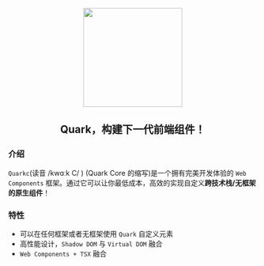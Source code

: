 
<p align="center">
  <a href="https://quark-design.hellobike.com/">
    <img width="200" src="https://user-images.githubusercontent.com/14307551/197440754-08db4379-eb0f-4808-890d-690355e6e8d2.png">
  </a>
</p>
<h2 align="center"> Quark，构建下一代前端组件！ </h2>

### 介绍

`Quarkc`(读音 /kwɑːk C/ ) (Quark Core 的缩写)是一个拥有完美开发体验的 `Web Components` 框架。通过它可以让你最低成本，高效的实现自定义**跨技术栈/无框架的原生组件**！


### 特性

* 可以在任何框架或者无框架使用 `Quark` 自定义元素
* 高性能设计，`Shadow DOM` 与 `Virtual DOM` 融合
* `Web Components + TSX` 融合